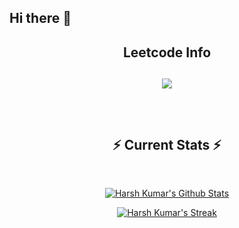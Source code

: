 ## Hi there 👋

<!--
**ueux/Ueux** is a ✨ _special_ ✨ repository because its `README.md` (this file) appears on your GitHub profile.

Here are some ideas to get you started:

- 🔭 I’m currently working on ...
- 🌱 I’m currently learning ...
- 👯 I’m looking to collaborate on ...
- 🤔 I’m looking for help with ...
- 💬 Ask me about ...
- 📫 How to reach me: ...
- 😄 Pronouns: ...
- ⚡ Fun fact: ...
-->
<div align="center"> 
  
<!--   <h2>🐍 Contributions 🐍</h2>
  <img alt="snake eating my contributions" src="https://raw.githubusercontent.com/salesp07/salesp07/output/github-contribution-grid-snake.svg" />
</div> -->

<h2 align="center">Leetcode Info<h2>  
<p align="center"> 
  <img  align=top flex-grow=1 src="https://leetcard.jacoblin.cool/ueu_x?theme=wtf" />  
</p>



<br/>
  <h2 align="center">⚡ Current Stats ⚡</h2>
<br>
<p align="center">
  <a href="https://github.com/ueux?tab=repositories">
    <img title="Harsh Kumar's Github Stats" alt="Harsh Kumar's Github Stats" src="https://github-readme-stats.vercel.app/api?username=ueux&show_icons=true&count_private=true&include_all_commits=false&custom_title=GitHub%20Stats" />
  </a>
</p>
  
<p align="center">
  <a href="https://github.com/ueux#user-activity-overview">
    <img title="Harsh Kumar's Github Streak" alt="Harsh Kumar's Streak" src="https://github-readme-streak-stats.herokuapp.com/?user=ueux" />
  </a>
</p>

  <br/>

<br/><br/>


